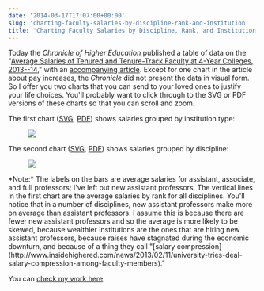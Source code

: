 ```yaml
---
date: '2014-03-17T17:07:00+00:00'
slug: 'charting-faculty-salaries-by-discipline-rank-and-institution'
title: 'Charting Faculty Salaries by Discipline, Rank, and Institution'
---
```


Today the *Chronicle of Higher Education* published a table of data on the "[Average Salaries of Tenured and Tenure-Track Faculty at 4-Year Colleges, 2013--14](http://chronicle.com/article/Average-Salaries-of-Tenured/145283/)," with an [accompanying article](http://chronicle.com/article/Remedial-Educators-Contest/145349). Except for one chart in the article about pay increases, the *Chronicle* did not present the data in visual form. So I offer you two charts that you can send to your loved ones to justify your life choices. You'll probably want to click through to the SVG or PDF versions of these charts so that you can scroll and zoom.

The first chart (<a onclick="ga(&#39;send&#39;, &#39;event&#39;, { &#39;eventCategory&#39;: &#39;Figure&#39;, 
&#39;eventAction&#39;: &#39;View&#39;, &#39;eventLabel&#39;: 
&#39;faculty-salaries-by-institution.svg&#39;, &#39;page&#39;: 
&#39;/downloads/post/faculty-salaries-by-institution.svg&#39; });" 
href="/downloads/post/faculty-salaries-by-institution.svg">SVG</a>, <a onclick="ga(&#39;send&#39;, &#39;event&#39;, { &#39;eventCategory&#39;: &#39;Figure&#39;, 
&#39;eventAction&#39;: &#39;View&#39;, &#39;eventLabel&#39;: 
&#39;faculty-salaries-by-institution.pdf&#39;, &#39;page&#39;: 
&#39;/downloads/post/faculty-salaries-by-institution.pdf&#39; });" 
href="/downloads/post/faculty-salaries-by-institution.pdf">PDF</a>) shows salaries grouped by institution type:
<figure>
<a onclick="ga(&#39;send&#39;, &#39;event&#39;, { &#39;eventCategory&#39;: &#39;Figure&#39;, &#39;eventAction&#39;: &#39;View&#39;, &#39;eventLabel&#39;: &#39;faculty-salaries-by-institution.svg&#39;, &#39;page&#39;: &#39;/downloads/post/faculty-salaries-by-institution.svg&#39; });" href="/downloads/post/faculty-salaries-by-institution.svg"><img src="/downloads/post/faculty-salaries-by-institution.svg" /></a>

</figure>
The second chart (<a onclick="ga(&#39;send&#39;, &#39;event&#39;, { &#39;eventCategory&#39;: &#39;Figure&#39;, 
&#39;eventAction&#39;: &#39;View&#39;, &#39;eventLabel&#39;: 
&#39;faculty-salaries-by-discipline.svg&#39;, &#39;page&#39;: 
&#39;/downloads/post/faculty-salaries-by-discipline.svg&#39; });" 
href="/downloads/post/faculty-salaries-by-discipline.svg">SVG</a>, <a onclick="ga(&#39;send&#39;, &#39;event&#39;, { &#39;eventCategory&#39;: &#39;Figure&#39;, 
&#39;eventAction&#39;: &#39;View&#39;, &#39;eventLabel&#39;: 
&#39;faculty-salaries-by-discipline.pdf&#39;, &#39;page&#39;: 
&#39;/downloads/post/faculty-salaries-by-discipline.pdf&#39; });" 
href="/downloads/post/faculty-salaries-by-discipline.pdf">PDF</a>) shows salaries grouped by discipline:
<figure>
<a onclick="ga(&#39;send&#39;, &#39;event&#39;, { &#39;eventCategory&#39;: &#39;Figure&#39;, 
&#39;eventAction&#39;: &#39;View&#39;, &#39;eventLabel&#39;: 
&#39;faculty-salaries-by-discipline.svg&#39;, &#39;page&#39;: 
&#39;/downloads/post/faculty-salaries-by-discipline.svg&#39; });" 
href="/downloads/post/faculty-salaries-by-discipline.svg"><img 
src="/downloads/post/faculty-salaries-by-discipline.svg" /></a>

</figure>
*Note:* The labels on the bars are average salaries for assistant, associate, and full professors; I've left out new assistant professors. The vertical lines in the first chart are the average salaries by rank for all disciplines. You'll notice that in a number of disciplines, new assistant professors make more on average than assistant professors. I assume this is because there are fewer new assistant professors and so the average is more likely to be skewed, because wealthier institutions are the ones that are hiring new assistant professors, because raises have stagnated during the economic downturn, and because of a thing they call "[salary compression](http://www.insidehighered.com/news/2013/02/11/university-tries-deal-salary-compression-among-faculty-members)."

You can [check my work here](https://gist.github.com/lmullen/9606187).
